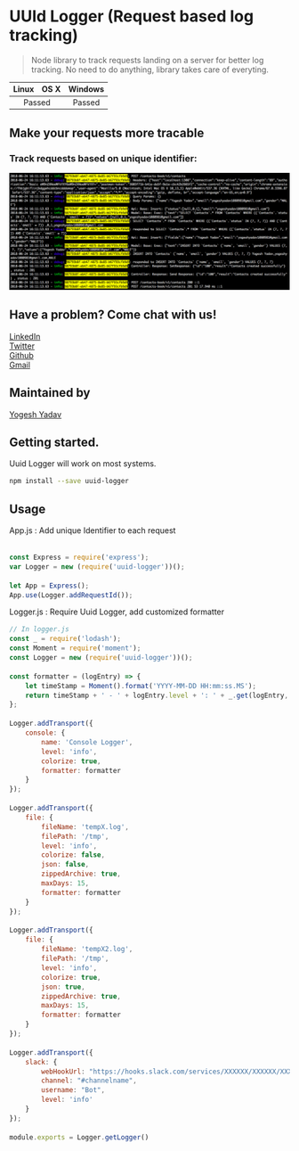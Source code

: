 # UUId Logger (Request based log tracking)

> Node library to track requests landing on a server for better log tracking. No need to do anything, library takes care of everyting.

<table>
    <thead>
        <tr>
            <th>Linux</th>
            <th>OS X</th>
            <th>Windows</th>
        </tr>
    </thead>
    <tbody>
        <tr>
            <td colspan="2" align="center">Passed</td>
            <td align="center">Passed</td>
        </tr>
    </tbody>
</table>


## Make your requests more tracable

### Track requests based on unique identifier: ###
![RequestTracking](assets/requestTrack.png?raw=true "Track Requests")

## Have a problem? Come chat with us! ##

[LinkedIn](https://www.linkedin.com/in/yogeshyadav108098)<br />
[Twitter](https://twitter.com/Yogeshyadav098)<br />
[Github](https://github.com/yogeshyadav108098)<br />
[Gmail](<mailto:yogeshyadav108098@gmail.com>)

## Maintained by ##
[Yogesh Yadav](https://www.linkedin.com/in/yogeshyadav108098)

## Getting started. ##

Uuid Logger will work on most systems.

```bash
npm install --save uuid-logger
```

## Usage

App.js : Add unique Identifier to each request

```javascript

const Express = require('express');
var Logger = new (require('uuid-logger'))();

let App = Express();
App.use(Logger.addRequestId());

```

Logger.js : Require Uuid Logger, add customized formatter

```javascript
// In logger.js
const _ = require('lodash');
const Moment = require('moment');
const Logger = new (require('uuid-logger'))();

const formatter = (logEntry) => {
    let timeStamp = Moment().format('YYYY-MM-DD HH:mm:ss.MS');
    return timeStamp + ' - ' + logEntry.level + ': ' + _.get(logEntry, 'meta.message');
};

Logger.addTransport({
    console: {
        name: 'Console Logger',
        level: 'info',
        colorize: true,
        formatter: formatter
    }
});

Logger.addTransport({
    file: {
        fileName: 'tempX.log',
        filePath: '/tmp',
        level: 'info',
        colorize: false,
        json: false,
        zippedArchive: true,
        maxDays: 15,
        formatter: formatter
    }
});

Logger.addTransport({
    file: {
        fileName: 'tempX2.log',
        filePath: '/tmp',
        level: 'info',
        colorize: true,
        json: true,
        zippedArchive: true,
        maxDays: 15,
        formatter: formatter
    }
});

Logger.addTransport({
    slack: {
        webHookUrl: "https://hooks.slack.com/services/XXXXXX/XXXXXX/XXXXXX",
        channel: "#channelname",
        username: "Bot",
        level: 'info'
    }
});

module.exports = Logger.getLogger()
```